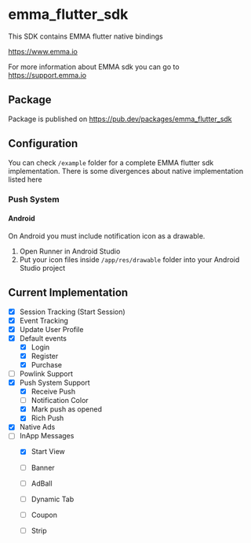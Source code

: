 # emma_flutter_sdk

This SDK contains EMMA flutter native bindings

https://www.emma.io

For more information about EMMA sdk you can go to https://support.emma.io

## Package

Package is published on https://pub.dev/packages/emma_flutter_sdk

## Configuration

You can check `/example` folder for a complete EMMA flutter sdk implementation. There is some divergences about native implementation listed here

### Push System

#### Android

On Android you must include notification icon as a drawable.

1. Open Runner in Android Studio
2. Put your icon files inside `/app/res/drawable` folder into your Android Studio project

## Current Implementation

- [x] Session Tracking (Start Session)
- [x] Event Tracking
- [x] Update User Profile
- [x] Default events
  - [x] Login
  - [x] Register
  - [x] Purchase
- [ ] Powlink Support
- [x] Push System Support
  - [x] Receive Push
  - [ ] Notification Color
  - [x] Mark push as opened
  - [x] Rich Push
- [x] Native Ads
- [ ] InApp Messages
  - [x] Start View
  - [ ] Banner
  - [ ] AdBall
  - [ ] Dynamic Tab
  - [ ] Coupon
  - [ ] Strip
  